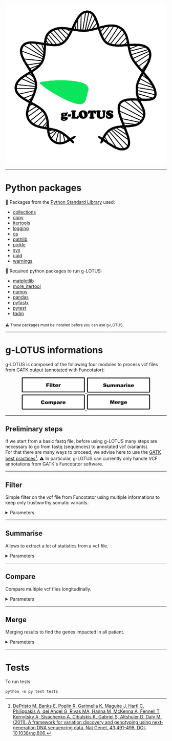 
<p align="center">
  <img width="500" height="500" src="img/g-LOTUS.gif">
</p>

----

# Python packages

:file_folder: Packages from the [Python Standard Library](https://docs.python.org/3/library/) used:

  - [collections](https://docs.python.org/3/library/collections.html)
  - [copy](https://docs.python.org/3/library/copy.html)
  - [itertools](https://docs.python.org/3/library/itertools.html)
  - [logging](https://docs.python.org/3/library/logging.html)
  - [os](https://docs.python.org/3/library/os.html)
  - [pathlib](https://docs.python.org/3/library/pathlib.html)
  - [pickle](https://docs.python.org/3/library/pickle.html)
  - [sys](https://docs.python.org/3/library/sys.html)
  - [uuid](https://docs.python.org/3/library/uuid.html)
  - [warnings](https://docs.python.org/3/library/warnings.html)
  
:file_folder: Required python packages to run g-LOTUS:
  
  - [matplotlib](https://matplotlib.org/)
  - [more_itertool](https://more-itertools.readthedocs.io/en/stable/)
  - [numpy](https://numpy.org/)
  - [pandas](https://pandas.pydata.org/)
  - [pyfastx](https://pyfastx.readthedocs.io/en/latest/)
  - [pytest](https://docs.pytest.org/en/7.2.x/)
  - [tqdm](https://tqdm.github.io/)

<sub>:warning: These packages must be installed before you can use g-LOTUS.</sub>
  
----

# g-LOTUS informations

g-LOTUS is composed of the following four modules to process vcf files from GATK output (annotated with Funcotator):

<p align="center">
  <a href="https://github.com/gsiekaniec/g-LOTUS/blob/main/README.md#filter">
    <img width="200" height="50" src="img/filter.png">
  </a>
  <a href="https://github.com/gsiekaniec/g-LOTUS/blob/main/README.md#summarise">
    <img width="200" height="50" src="img/summarise.png">
  </a>
  <a href="https://github.com/gsiekaniec/g-LOTUS/blob/main/README.md#compare">
    <img width="200" height="50" src="img/compare.png">
  </a>
  <a href="https://github.com/gsiekaniec/g-LOTUS/blob/main/README.md#merge">
    <img width="200" height="50" src="img/merge.png">
  </a>
</p>

----

## Preliminary steps

If we start from a basic fastq file, before using g-LOTUS many steps are necessary to go from fastq (sequences) to annotated vcf (variants). <br>
For that there are many ways to proceed, we advise here to use the [GATK best practices](https://gatk.broadinstitute.org/hc/en-us/articles/360035894731-Somatic-short-variant-discovery-SNVs-Indels-)[^1]. :warning: In particular, g-LOTUS can currently only handle VCF annotations from GATK's Funcotator software.  

[^1]: [DePristo M, Banks E, Poplin R, Garimella K, Maguire J, Hartl C, Philippakis A, del Angel G, Rivas MA, Hanna M, McKenna A, Fennell T, Kernytsky A, Sivachenko A, Cibulskis K, Gabriel S, Altshuler D, Daly M. (2011). A framework for variation discovery and genotyping using next-generation DNA sequencing data. Nat Genet, 43:491-498. DOI: 10.1038/ng.806.](https://www.nature.com/articles/ng.806)

----

## Filter

Simple filter on the vcf file from Funcotator using multiple informations to keep only trustworthy somatic variants.

<details><summary>Parameters</summary>

| Parameters | Description | Default |
|----------|:-------------:|:-------------:|
| --vcf, -v | Result vcf file from Funcotator output. |  |
| --output, -o | Filtered vcf file. | output.filtered.vcf |
| --working-method, -w | "InMemory" (default) loads the vcf file in memory into a list (more speed but higher memory consumption) or "Direct" reads and modifies the vcf file on the fly (slow speed but low memory consumption). | InMemory |
| --MBQ | Minimum median base variant quality for variant. | 20 |
| --DP | Minimum variant coverage. | 10 |
| --AF | Minimum fractions of variant in the tumor. | 0.1 |
| --AD | Minimum variant depths. | 5 |
| --POPAF | Maximum population (often GnomAD) variant frequencies. | 0.00001 |

</details>

----

## Summarise

Allows to extract a lot of statistics from a vcf file.

<details><summary>Parameters</summary>

| Parameters | Description | Default |
|----------|:-------------:|:-------------:|
| --vcf, -v | Vcf file containing variants that pass filter (*.filtered.pass.vcf). | None |
| --vcf_pass, -vp | Vcf file containing variants that pass filter (*.filtered.pass.vcf). |  |
| --genome, -g | Genome fasta file (allowed extensions : .fasta, .fa, .fan) or pickle (.pk, .pickle) file created after a first run. |  |
| --statistics, -s | Output statistics file. | stats.txt |
| --genes, -genes | Output file containing genes impacted by variants. | genes.txt |
| --profile, p | SVG file that shows the mutations profile of the vcf file. | profil.svg |
| --indel, -i | SVG file that shows the indel mutations size of the vcf file. | indel.svg |
| --enrichment | Did the GO enrichment analysis on the genes list using ToppGene and Panther and returns the biological processes (works if the APIs are not down). | False |

</details>

----

## Compare

Compare multiple vcf files longitudinally.

<details><summary>Parameters</summary>

| Parameters | Description | Default |
|----------|:-------------:|:-------------:|
| --config, -c | Configuration file containing path to vcf file (filtered.vcf and pass.vcf file from g-LOTUS filter) and tsv files for indel and snp from g-LOTUS summarise. Example available [here](https://github.com/gsiekaniec/g-LOTUS/blob/main/example_config.txt). |  |
| --output, -o | Excel file containing the genes specific to the first or second biopsy. | "genes.xlsx" wich give "{vcf1}_{vcf2}_genes.tsv/.xlsx". |
| --profile, -p | SVG file that shows the comparison between mutations profiles of the two vcf file. | "profile.svg" wich give "{vcf1}_{vcf2}_profile.svg". |
| --indel, -i | SVG file that shows the indel mutations size of the vcf file. | "indel.svg" wich give "{vcf1}_{vcf2}_indel.svg". |
| --enrichment | Did the GO enrichment analysis on the genes list using ToppGene and Panther and returns the biological processes (works if the APIs are not down). | False |

</details>

----

## Merge

Merging results to find the genes impacted in all patient.

<details><summary>Parameters</summary>

| Parameters | Description | Default |
|----------|:-------------:|:-------------:|
| --config, -c | Configuration file containing genes list from all patients. Merged patients results. |  |
| --output, -o | Output file name. | union.xlsx |
| --upset, -u | Output name for upset plot. | upset_plot.svg |
| --weakness_threshold, -wt | Mean weakness threshold to save take a gene into account. | 100 |
| --min_subset_size, -minsb | Minimum size of a subset (nb of genes by subset) to be shown in the UpSetPlot. All subsets with a size smaller than this threshold will be omitted from plotting. | 1 |
| --max_subset_size, -maxsb | Maximum size of a subset (nb of genes by subset) to be shown in the UpSetPlot. All subsets with a size greater than this threshold will be omitted from plotting. | 0 |
| --min_degree, -mind | Minimum degree of a subset (nb of patients) to be shown in the UpSetPlot. | 1 |
| --max_degree, -maxd | Maximum degree of a subset (nb of patients) to be shown in the UpSetPlot. | 0 |
  
</details>


----


# Tests

To run tests:

``` 
python -m py.test tests
```
